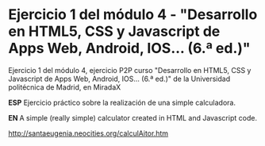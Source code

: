 # Ejercicio 1 del módulo 4 - "Desarrollo en HTML5, CSS y Javascript de Apps Web, Android, IOS... (6.ª ed.)"
Ejercicio 1 del módulo 4, ejercicio P2P curso "Desarrollo en HTML5, CSS y Javascript de Apps Web, Android, IOS... (6.ª ed.)" de la Universidad politécnica de Madrid, en MiradaX

<strong>ESP</strong>
Ejercicio práctico sobre la realización de una simple calculadora.

<strong> EN </strong>
A simple (really simple) calculator created in HTML and Javascript code.

http://santaeugenia.neocities.org/calculAitor.htm
